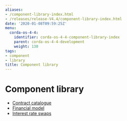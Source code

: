 ```yaml
---
aliases:
- /component-library-index.html
- /releases/release-V4.4/component-library-index.html
date: '2020-01-08T09:59:25Z'
menu:
  corda-os-4-4:
    identifier: corda-os-4-4-component-library-index
    parent: corda-os-4-4-development
    weight: 130
tags:
- component
- library
title: Component library
---
```



# Component library



* [Contract catalogue](contract-catalogue.md)
* [Financial model](financial-model.md)
* [Interest rate swaps](contract-irs.md)



